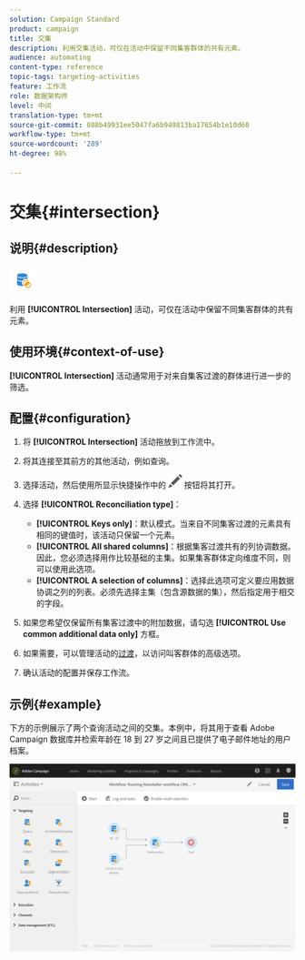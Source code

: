 ```yaml
---
solution: Campaign Standard
product: campaign
title: 交集
description: 利用交集活动，可仅在活动中保留不同集客群体的共有元素。
audience: automating
content-type: reference
topic-tags: targeting-activities
feature: 工作流
role: 数据架构师
level: 中间
translation-type: tm+mt
source-git-commit: 088b49931ee5047fa6b949813ba17654b1e10d60
workflow-type: tm+mt
source-wordcount: '289'
ht-degree: 98%

---
```



# 交集{#intersection}

## 说明{#description}

![](assets/intersection.png)

利用 **[!UICONTROL Intersection]** 活动，可仅在活动中保留不同集客群体的共有元素。

## 使用环境{#context-of-use}

**[!UICONTROL Intersection]** 活动通常用于对来自集客过渡的群体进行进一步的筛选。

## 配置{#configuration}

1. 将 **[!UICONTROL Intersection]** 活动拖放到工作流中。
1. 将其连接至其前方的其他活动，例如查询。
1. 选择活动，然后使用所显示快捷操作中的 ![](assets/edit_darkgrey-24px.png) 按钮将其打开。
1. 选择 **[!UICONTROL Reconciliation type]**：

   * **[!UICONTROL Keys only]**：默认模式。当来自不同集客过渡的元素具有相同的键值时，该活动只保留一个元素。
   * **[!UICONTROL All shared columns]**：根据集客过渡共有的列协调数据。因此，您必须选择用作比较基础的主集。如果集客群体定向维度不同，则可以使用此选项。
   * **[!UICONTROL A selection of columns]**：选择此选项可定义要应用数据协调之列的列表。必须先选择主集（包含源数据的集），然后指定用于相交的字段。

1. 如果您希望仅保留所有集客过渡中的附加数据，请勾选 **[!UICONTROL Use common additional data only]** 方框。
1. 如果需要，可以管理活动的[过渡](../../automating/using/activity-properties.md)，以访问叫客群体的高级选项。
1. 确认活动的配置并保存工作流。

## 示例{#example}

下方的示例展示了两个查询活动之间的交集。本例中，将其用于查看 Adobe Campaign 数据库并检索年龄在 18 到 27 岁之间且已提供了电子邮件地址的用户档案。

![](assets/wkf_intersection_example.png)

